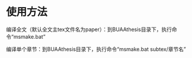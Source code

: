 # 使用方法

编译全文（默认全文主tex文件名为paper）：到BUAAthesis目录下，执行命令“msmake.bat”

编译单个章节：到BUAAthesis目录下，执行命令“msmake.bat  subtex/章节名”
